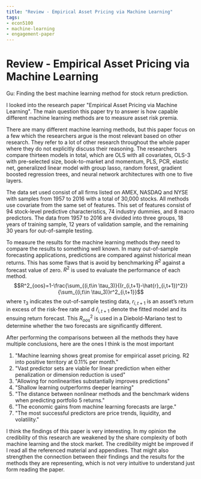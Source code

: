 ```yaml
---
title: "Review - Empirical Asset Pricing via Machine Learning"
tags:
- econ5100 
- machine-learning
- engagement-paper 
---
```

# Review - Empirical Asset Pricing via Machine Learning
Gu: Finding the best machine learning method for stock return prediction.

I looked into the research paper "Empirical Asset Pricing via Machine Learning". The main question this paper try to answer is how capable different machine learning methods are to measure asset risk premia.

There are many different machine learning methods, but this paper focus on a few which the researchers argue is the most relevant based on other research. They refer to a lot of other research throughout the whole paper where they do not explicitly discuss their reasoning. The researchers compare thirteen models in total, which are OLS with all covariates, OLS-3 with pre-selected size, book-to-market and momentum, PLS, PCR, elastic net, generalized linear model with group lasso, random forest, gradient boosted regression trees, and neural network architectures with one to five layers.

The data set used consist of all firms listed on AMEX, NASDAQ and NYSE with samples from 1957 to 2016 with a total of 30,000 stocks.
All methods use covariate from the same set of features. This set of features consist of 94 stock-level predictive characteristics, 74 industry dummies, and 8 macro predictors. The data from 1957 to 2016 are divided into three groups, 18 years of training sample, 12 years of validation sample, and the remaining 30 years for out-of-sample testing.

To measure the results for the machine learning methods they need to compare the results to something well known. In many out-of-sample forecasting applications, predictions are compared against historical mean returns. This has some flaws that is avoid by benchmarking $R^2$ against a forecast value of zero. $R^2$ is used to evaluate the performance of each method.
$$R^2_{oos}=1-\frac{\sum_{(i,t\in \tau_3)}{(r_{i,t+1}-\hat{r}_{i,t+1})^2}}{\sum_{(i,t\in \tau_3)}r^2_{i,t+1}}$$
where $\tau_3$ indicates the out-of-sample testing data, $r_{i,t+1}$ is an asset’s return in excess of the risk-free rate and d $\hat{r}_{i,t+1}$ denote the fitted model and its ensuing return forecast. This $R^2_{oos}$ is used in a Diebold-Mariano test to determine whether the two forecasts are significantly different.

After performing the comparisons between all the methods they have multiple conclusions, here are the ones I think is the most important
1. "Machine learning shows great promise for empirical asset pricing. R2 into positive territory at 0.11% per month."
2. "Vast predictor sets are viable for linear prediction when either penalization or dimension reduction is used"
3. "Allowing for nonlinearities substantially improves predictions"
4. "Shallow learning outperforms deeper learning"
5. "The distance between nonlinear methods and the benchmark widens when predicting portfolio 5 returns."
6. "The economic gains from machine learning forecasts are large."
7. "The most successful predictors are price trends, liquidity, and volatility."

I think the findings of this paper is very interesting. In my opinion the credibility of this research are weakened by the share complexity of both machine learning and the stock market. The credibility might be improved if I read all the referenced material and appendixes. That might also strengthen the connection between their findings and the results for the methods they are representing, which is not very intuitive to understand just form reading the paper.